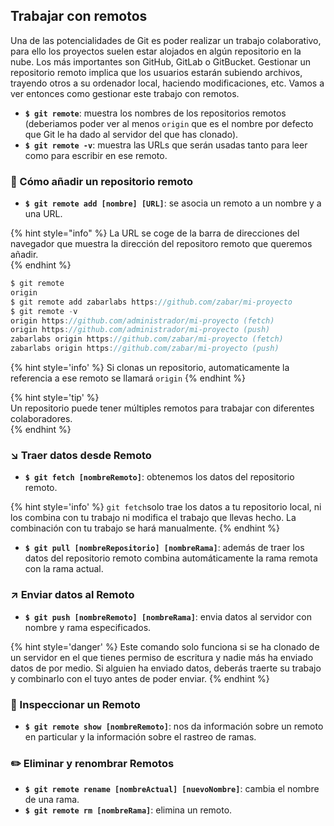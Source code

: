 ## Trabajar con remotos

Una de las potencialidades de Git es poder realizar un trabajo colaborativo, para ello los proyectos suelen estar alojados en algún repositorio en la nube. Los más importantes son GitHub, GitLab o GitBucket. Gestionar un repositorio remoto implica que los usuarios estarán subiendo archivos, trayendo otros a su ordenador local, haciendo modificaciones, etc. Vamos a ver entonces como gestionar este trabajo con remotos.

- **`$ git remote`**: muestra los nombres de los repositorios remotos (deberiamos poder ver al menos `origin` que es el nombre por defecto que Git le ha dado al servidor del que has clonado).
- **`$ git remote -v`**: muestra las URLs que serán usadas tanto para leer como para escribir en ese remoto.

### 🚀 Cómo añadir un repositorio remoto

- **`$ git remote add [nombre] [URL]`**: se asocia un remoto a un nombre y a una URL.

{% hint style="info" %}
La URL se coge de la barra de direcciones del navegador que muestra la dirección del repositoro remoto que queremos añadir.  
{% endhint %}

```java
$ git remote
origin
$ git remote add zabarlabs https://github.com/zabar/mi-proyecto
$ git remote -v
origin https://github.com/administrador/mi-proyecto (fetch)
origin https://github.com/administrador/mi-proyecto (push)
zabarlabs origin https://github.com/zabar/mi-proyecto (fetch)
zabarlabs origin https://github.com/zabar/mi-proyecto (push)
```

{% hint style='info' %}
Si clonas un repositorio, automaticamente la referencia a ese remoto se llamará `origin`
{% endhint %}

{% hint style='tip' %}  
Un repositorio puede tener múltiples remotos para trabajar con diferentes colaboradores.  
{% endhint %}

### ↘️ Traer datos desde Remoto

- **`$ git fetch [nombreRemoto]`**: obtenemos los datos del repositorio remoto.

{% hint style='info' %}
`git fetch`solo trae los datos a tu repositorio local, ni los combina con tu trabajo ni modifica el trabajo que llevas hecho. La combinación con tu trabajo se hará manualmente.
{% endhint %}

- **`$ git pull [nombreRepositorio] [nombreRama]`**: además de traer los datos del repositorio remoto combina automáticamente la rama remota con la rama actual.

### ↗️ Enviar datos al Remoto

- **`$ git push [nombreRemoto] [nombreRama]`**: envia datos al servidor con nombre y rama especificados.

{% hint style='danger' %}
Este comando solo funciona si se ha clonado de un servidor en el que tienes permiso de escritura y nadie más ha enviado datos de por medio. Si alguien ha enviado datos, deberás traerte su trabajo y combinarlo con el tuyo antes de poder enviar.
{% endhint %}

### 🔎 Inspeccionar un Remoto

- **`$ git remote show [nombreRemoto]`**: nos da información sobre un remoto en particular y la información sobre el rastreo de ramas.

### ✏️ Eliminar y renombrar Remotos

- **`$ git remote rename [nombreActual] [nuevoNombre]`**: cambia el nombre de una rama.
- **`$ git remote rm [nombreRama]`**: elimina un remoto.
